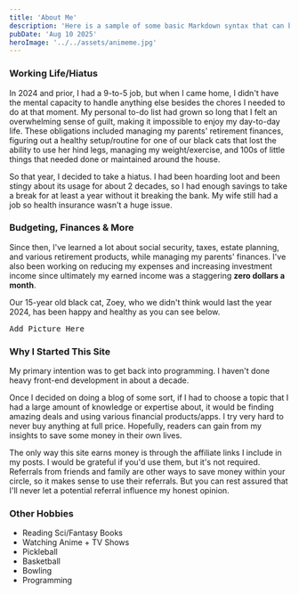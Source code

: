 ```yaml
---
title: 'About Me'
description: 'Here is a sample of some basic Markdown syntax that can be used when writing Markdown content in Astro.'
pubDate: 'Aug 10 2025'
heroImage: '../../assets/animeme.jpg'
---
```

<h3>Working Life/Hiatus</h3>
In 2024 and prior, I had a 9-to-5 job, but when I came home, I didn't have the mental capacity to handle anything else besides the chores I needed to do at that moment. My personal to-do list had grown so long that I felt an overwhelming sense of guilt, making it impossible to enjoy my day-to-day life. These obligations included managing my parents' retirement finances, figuring out a healthy setup/routine for one of our black cats that lost the ability to use her hind legs, managing my weight/exercise, and 100s of little things that needed done or maintained around the house.

So that year, I decided to take a hiatus. I had been hoarding loot and been stingy about its usage for about 2 decades, so I had enough savings to take a break for at least a year without it breaking the bank. My wife still had a job so health insurance wasn't a huge issue.

<h3>Budgeting, Finances & More</h3>

Since then, I've learned a lot about social security, taxes, estate planning, and various retirement products, while managing my parents' finances. I've also been working on reducing my expenses and increasing investment income since ultimately my earned income was a staggering <b>zero dollars a month</b>.

Our 15-year old black cat, Zoey, who we didn't think would last the year 2024, has been happy and healthy as you can see below.

<pre>Add Picture Here</pre>

<h3>Why I Started This Site</h3>
My primary intention was to get back into programming. I haven't done heavy front-end development in about a decade.

Once I decided on doing a blog of some sort, if I had to choose a topic that I had a large amount of knowledge or expertise about, it would be finding amazing deals and using various financial products/apps. I try very hard to never buy anything at full price. Hopefully, readers can gain from my insights to save some money in their own lives.

The only way this site earns money is through the affiliate links I include in my posts. I would be grateful if you'd use them, but it's not required. Referrals from friends and family are other ways to save money within your circle, so it makes sense to use their referrals. But you can rest assured that I'll never let a potential referral influence my honest opinion.

<h3>Other Hobbies</h3>

- Reading Sci/Fantasy Books
- Watching Anime + TV Shows
- Pickleball
- Basketball
- Bowling
- Programming